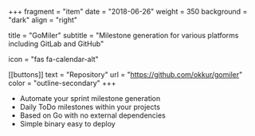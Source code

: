+++
fragment = "item"
date = "2018-06-26"
weight = 350
background = "dark"
align = "right"

title = "GoMiler"
subtitle = "Milestone generation for various platforms including GitLab and GitHub"

icon = "fas fa-calendar-alt"

[[buttons]]
  text = "Repository"
  url = "https://github.com/okkur/gomiler"
  color = "outline-secondary"
+++

* Automate your sprint milestone generation
* Daily ToDo milestones within your projects
* Based on Go with no external dependencies
* Simple binary easy to deploy
